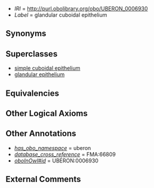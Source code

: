  * *IRI* = http://purl.obolibrary.org/obo/UBERON_0006930
 * *Label* = glandular cuboidal epithelium

## Synonyms


## Superclasses

 * [simple cuboidal epithelium](../../UBERON/84/UBERON_0000484.md)
 * [glandular epithelium](../../UBERON/99/UBERON_0006799.md)

## Equivalencies


## Other Logical Axioms


## Other Annotations

 * *[has_obo_namespace](../../ce/oboInOwl#hasOBONamespace.md)* = uberon
 * *[database_cross_reference](../../ef/oboInOwl#hasDbXref.md)* = FMA:66809
 * *[oboInOwl#id](../../id/oboInOwl#id.md)* = UBERON:0006930

## External Comments


